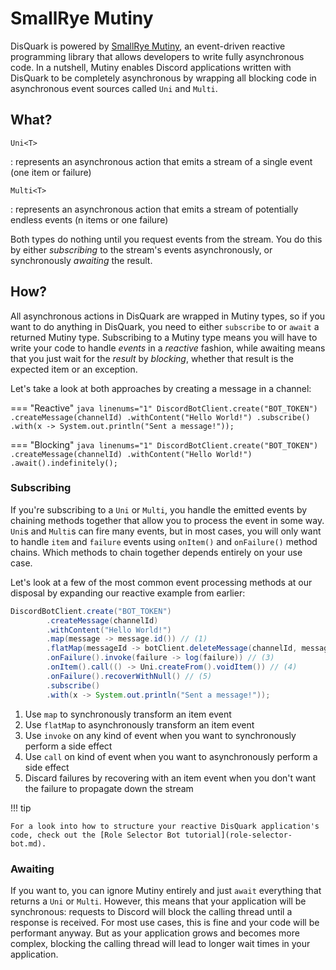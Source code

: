 # SmallRye Mutiny

DisQuark is powered by [SmallRye Mutiny](https://smallrye.io/smallrye-mutiny), an event-driven reactive programming library that allows developers to write fully asynchronous code. In a nutshell, Mutiny enables Discord applications written with DisQuark to be completely asynchronous by wrapping all blocking code in asynchronous event sources called `Uni` and `Multi`.

## What?

`Uni<T>`

: represents an asynchronous action that emits a stream of a single event (one item or failure)

`Multi<T>`

: represents an asynchronous action that emits a stream of potentially endless events (n items or one failure)

Both types do nothing until you request events from the stream. You do this by either *subscribing* to the stream's events asynchronously, or synchronously *awaiting* the result.

## How?

All asynchronous actions in DisQuark are wrapped in Mutiny types, so if you want to do anything in DisQuark, you need to either `subscribe` to or `await` a returned Mutiny type. Subscribing to a Mutiny type means you will have to write your code to handle *events* in a *reactive* fashion, while awaiting means that you just wait for the *result* by *blocking*, whether that result is the expected item or an exception. 

Let's take a look at both approaches by creating a message in a channel:

=== "Reactive"
    ```java linenums="1"
    DiscordBotClient.create("BOT_TOKEN")
        .createMessage(channelId)
        .withContent("Hello World!")
        .subscribe()
        .with(x -> System.out.println("Sent a message!"));
    ```

=== "Blocking"
    ```java linenums="1"
    DiscordBotClient.create("BOT_TOKEN")
        .createMessage(channelId)
        .withContent("Hello World!")
        .await().indefinitely();
    ```

### Subscribing

If you're subscribing to a `Uni` or `Multi`, you handle the emitted events by chaining methods together that allow you to process the event in some way. `Uni`s and `Multi`s can fire many events, but in most cases, you will only want to handle `item` and `failure` events using `onItem()` and `onFailure()` method chains. Which methods to chain together depends entirely on your use case. 

Let's look at a few of the most common event processing methods at our disposal by expanding our reactive example from earlier:
```java linenums="1"
DiscordBotClient.create("BOT_TOKEN")
        .createMessage(channelId)
        .withContent("Hello World!")
        .map(message -> message.id()) // (1)
        .flatMap(messageId -> botClient.deleteMessage(channelId, messageId, null)) // (2)
        .onFailure().invoke(failure -> log(failure)) // (3)
        .onItem().call(() -> Uni.createFrom().voidItem()) // (4)
        .onFailure().recoverWithNull() // (5)
        .subscribe()
        .with(x -> System.out.println("Sent a message!"));
```

1. Use `map` to synchronously transform an item event
2. Use `flatMap` to asynchronously transform an item event
3. Use `invoke` on any kind of event when you want to synchronously perform a side effect
4. Use `call` on kind of event when you want to asynchronously perform a side effect
5. Discard failures by recovering with an item event when you don't want the failure to propagate down the stream

!!! tip 

    For a look into how to structure your reactive DisQuark application's code, check out the [Role Selector Bot tutorial](role-selector-bot.md).

### Awaiting

If you want to, you can ignore Mutiny entirely and just `await` everything that returns a `Uni` or `Multi`. However, this means that your application will be synchronous: requests to Discord will block the calling thread until a response is received. For most use cases, this is fine and your code will be performant anyway. But as your application grows and becomes more complex, blocking the calling thread will lead to longer wait times in your application.